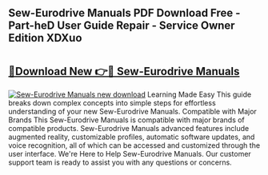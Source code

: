 ## Sew-Eurodrive Manuals PDF Download Free - Part-heD User Guide Repair - Service Owner Edition XDXuo

# <h2><a href="http://bc34922.oget.top/?id=Sew-Eurodrive+Manuals">🔗Download New 👉🔴 Sew-Eurodrive Manuals</a></h2>

[![Sew-Eurodrive Manuals new download](https://i.imgur.com/5g1atiW.png)](http://bc34922.oget.top/?id=Sew-Eurodrive+Manuals)
Learning Made Easy This guide breaks down complex concepts into simple steps for effortless understanding of your new Sew-Eurodrive Manuals. Compatible with Major Brands This Sew-Eurodrive Manuals is compatible with major brands of compatible products. Sew-Eurodrive Manuals advanced features include augmented reality, customizable profiles, automatic software updates, and voice recognition, all of which can be accessed and customized through the user interface. We're Here to Help Sew-Eurodrive Manuals. Our customer support team is ready to assist you with any questions or concerns.
